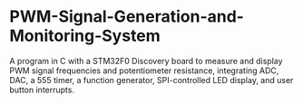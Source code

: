 # PWM-Signal-Generation-and-Monitoring-System
A program in C with a STM32F0 Discovery board to measure and display PWM signal frequencies and potentiometer resistance, integrating ADC, DAC, a 555 timer, a function generator, SPI-controlled LED display, and user button interrupts.
